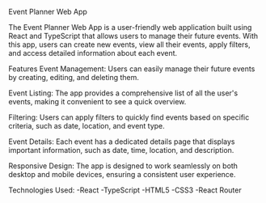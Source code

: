 Event Planner Web App

The Event Planner Web App is a user-friendly web application built using React and TypeScript that allows users to manage their future events. With this app, users can create new events, view all their events, apply filters, and access detailed information about each event.

Features
Event Management: Users can easily manage their future events by creating, editing, and deleting them.

Event Listing: The app provides a comprehensive list of all the user's events, making it convenient to see a quick overview.

Filtering: Users can apply filters to quickly find events based on specific criteria, such as date, location, and event type.

Event Details: Each event has a dedicated details page that displays important information, such as date, time, location, and description.

Responsive Design: The app is designed to work seamlessly on both desktop and mobile devices, ensuring a consistent user experience.

Technologies Used:
-React
-TypeScript
-HTML5
-CSS3
-React Router
